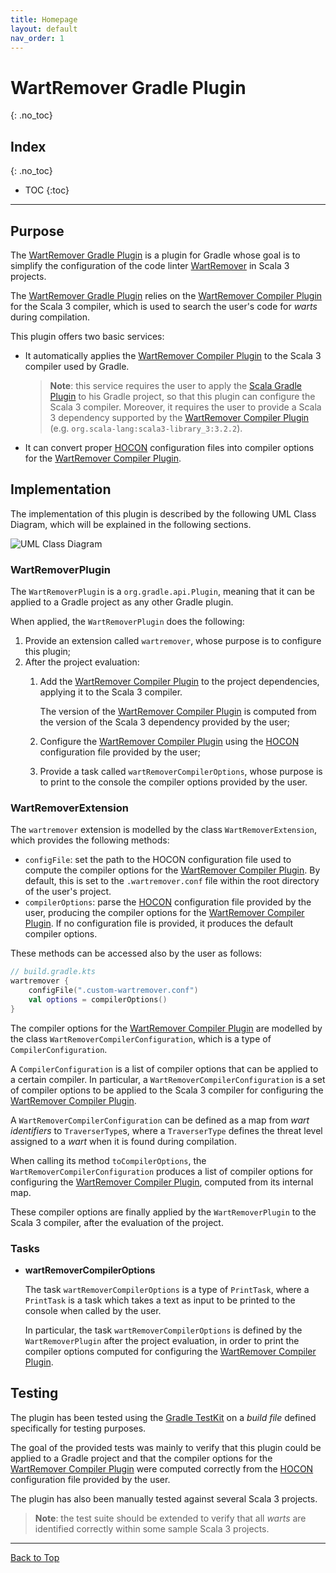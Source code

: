 ```yaml
---
title: Homepage
layout: default
nav_order: 1
---
```


# WartRemover Gradle Plugin
{: .no_toc}

## Index
{: .no_toc}

- TOC
{:toc}

---

## Purpose

The [WartRemover Gradle Plugin](https://github.com/ldss-project/wartremover-gradle-plugin) is a
plugin for Gradle whose goal is to simplify the configuration of the code linter
[WartRemover](https://www.wartremover.org/) in Scala 3 projects.

The [WartRemover Gradle Plugin](https://github.com/ldss-project/wartremover-gradle-plugin) relies
on the [WartRemover Compiler Plugin](https://github.com/wartremover/wartremover) for the Scala 3
compiler, which is used to search the user's code for _warts_ during compilation.

This plugin offers two basic services:
- It automatically applies the [WartRemover Compiler Plugin](https://github.com/wartremover/wartremover) to
  the Scala 3 compiler used by Gradle.

  > **Note**: this service requires the user to apply the [Scala Gradle Plugin](https://docs.gradle.org/current/userguide/scala_plugin.html)
  to his Gradle project, so that this plugin can configure the Scala 3 compiler. Moreover, it requires the user
  to provide a Scala 3 dependency supported by the [WartRemover Compiler Plugin](https://github.com/wartremover/wartremover)
  (e.g. `org.scala-lang:scala3-library_3:3.2.2`).
- It can convert proper [HOCON](https://github.com/lightbend/config/blob/main/HOCON.md#hocon-human-optimized-config-object-notation)
  configuration files into compiler options for the [WartRemover Compiler Plugin](https://github.com/wartremover/wartremover).

## Implementation

The implementation of this plugin is described by the following UML Class Diagram,
which will be explained in the following sections.

![UML Class Diagram](/wartremover-gradle-plugin/resources/images/class-diagram.png)

### WartRemoverPlugin
The `WartRemoverPlugin` is a `org.gradle.api.Plugin`, meaning that it can be applied to
a Gradle project as any other Gradle plugin.

When applied, the `WartRemoverPlugin` does the following:
1. Provide an extension called `wartremover`, whose purpose is to configure this plugin;
2. After the project evaluation:
   1. Add the [WartRemover Compiler Plugin](https://github.com/wartremover/wartremover) to the
      project dependencies, applying it to the Scala 3 compiler.

      The version of the [WartRemover Compiler Plugin](https://github.com/wartremover/wartremover) is
      computed from the version of the Scala 3 dependency provided by the user;
   2. Configure the [WartRemover Compiler Plugin](https://github.com/wartremover/wartremover)
      using the [HOCON](https://github.com/lightbend/config/blob/main/HOCON.md#hocon-human-optimized-config-object-notation)
      configuration file provided by the user;
   3. Provide a task called `wartRemoverCompilerOptions`, whose purpose is to print to the console the
      compiler options provided by the user.

### WartRemoverExtension

The `wartremover` extension is modelled by the class `WartRemoverExtension`, which provides the
following methods:
- `configFile`: set the path to the HOCON configuration file used to compute the compiler options
  for the [WartRemover Compiler Plugin](https://github.com/wartremover/wartremover). By default,
  this is set to the `.wartremover.conf` file within the root directory of the user's project.
- `compilerOptions`: parse the [HOCON](https://github.com/lightbend/config/blob/main/HOCON.md#hocon-human-optimized-config-object-notation)
  configuration file provided by the user, producing the compiler options for the
  [WartRemover Compiler Plugin](https://github.com/wartremover/wartremover). If no configuration
  file is provided, it produces the default compiler options.

These methods can be accessed also by the user as follows:

```kotlin
// build.gradle.kts
wartremover {
    configFile(".custom-wartremover.conf")
    val options = compilerOptions()
}
```

The compiler options for the [WartRemover Compiler Plugin](https://github.com/wartremover/wartremover)
are modelled by the class `WartRemoverCompilerConfiguration`, which is a type of `CompilerConfiguration`.

A `CompilerConfiguration` is a list of compiler options that can be applied to a certain compiler. In particular,
a `WartRemoverCompilerConfiguration` is a set of compiler options to be applied to the Scala 3 compiler for
configuring the [WartRemover Compiler Plugin](https://github.com/wartremover/wartremover).

A `WartRemoverCompilerConfiguration` can be defined as a map from _wart identifiers_ to `TraverserType`s, where
a `TraverserType` defines the threat level assigned to a _wart_ when it is found during compilation.

When calling its method `toCompilerOptions`, the `WartRemoverCompilerConfiguration` produces a list of compiler
options for configuring the [WartRemover Compiler Plugin](https://github.com/wartremover/wartremover), computed
from its internal map.

These compiler options are finally applied by the `WartRemoverPlugin` to the Scala 3 compiler, after the evaluation
of the project.

### Tasks

- **wartRemoverCompilerOptions**

    The task `wartRemoverCompilerOptions` is a type of `PrintTask`, where a `PrintTask` is a task which takes
    a text as input to be printed to the console when called by the user.
    
    In particular, the task `wartRemoverCompilerOptions` is defined by the `WartRemoverPlugin` after the project
    evaluation, in order to print the compiler options computed for configuring the
    [WartRemover Compiler Plugin](https://github.com/wartremover/wartremover).

## Testing

The plugin has been tested using the [Gradle TestKit](https://docs.gradle.org/current/userguide/test_kit.html)
on a _build file_ defined specifically for testing purposes.

The goal of the provided tests was mainly to verify that this plugin could be applied to a Gradle
project and that the compiler options for the [WartRemover Compiler Plugin](https://github.com/wartremover/wartremover)
were computed correctly from the [HOCON](https://github.com/lightbend/config/blob/main/HOCON.md#hocon-human-optimized-config-object-notation)
configuration file provided by the user.

The plugin has also been manually tested against several Scala 3 projects.

> **Note**: the test suite should be extended to verify that all _warts_ are identified correctly within
> some sample Scala 3 projects.

---

[Back to Top](#top)